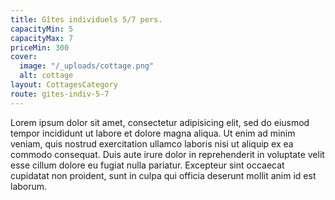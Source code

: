 ```yaml
---
title: Gîtes individuels 5/7 pers.
capacityMin: 5
capacityMax: 7
priceMin: 300
cover:
  image: "/_uploads/cottage.png"
  alt: cottage
layout: CottagesCategory
route: gites-indiv-5-7
---
```


Lorem ipsum dolor sit amet, consectetur adipisicing elit, sed do eiusmod tempor incididunt ut labore et dolore magna aliqua. Ut enim ad minim veniam, quis nostrud exercitation ullamco laboris nisi ut aliquip ex ea commodo consequat. Duis aute irure dolor in reprehenderit in voluptate velit esse cillum dolore eu fugiat nulla pariatur. Excepteur sint occaecat cupidatat non proident, sunt in culpa qui officia deserunt mollit anim id est laborum.
